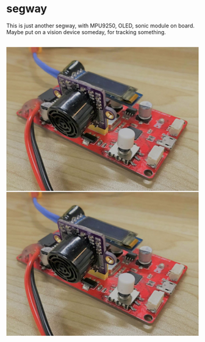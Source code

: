 # segway

This is just another segway, with MPU9250, OLED, sonic module on board.</br>
Maybe put on a vision device someday, for tracking something.</br></br>

![pcb_1](https://github.com/YipCharles/segway/blob/master/img/pcb_1.jpg)
![pcb_2](https://github.com/YipCharles/segway/blob/master/img/pcb_1.jpg)


